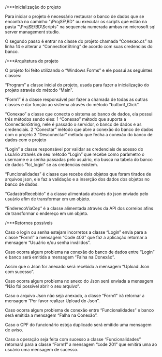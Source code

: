 /***Inicialização do projeto

Para iniciar o projeto é necessário restaurar o banco de dados que se encontra no caminho "\ProjSE\BD" ou executar os scripts que estão na pasta "\ProjSE\BD\Scripts" na sequencia numerada ambas no microsoft sql server management studio.

O segundo passo é entrar na classe do projeto chamada “Conexao.cs” na linha 14 e alterar a “ConnectionString” de acordo com suas credencias do banco.


/***Arquitetura do projeto

O projeto foi feito utilizando o “Windows Forms” e ele possui as seguintes classes:

“Program” a classe inicial do projeto, usada para fazer a inicialização do projeto através do método “Main”.

“Form1” é a classe responsável por fazer a chamada de todas as outras classes e dar função ao sistema através do método “button1_Click”.

“Conexao” a classe que conecta o sistema ao banco de dados, ela possui três métodos sendo eles:
	1 “Conexao” método que suporta a ConnectionString, nele é passado o servidor, o banco de dados e as credenciais.
	2 “Conectar” método que abre a conexão do banco de dados com o projeto
	3 “Desconectar” método que fecha a conexão do banco de dados com o projeto

“Login” a classe responsável por validar as credenciais de acesso do usuário através de seu método “Login” que recebe como parâmetro o username e a senha passadas pelo usuário, ela busca na tabela do banco de dados “fol_login” se as credencias existem.

“Funcionalidades” é classe que recebe dois objetos que foram tirados de arquivos json, ele faz a validação e a inserção dos dados dos objetos no banco de dados.

“CadastroRecebido” é a classe alimentada através do json enviado pelo usuário afim de transformar em um objeto.

“EnderecoViaCep” é a classe alimentada através da API dos correios afins de transformar o endereço em um objeto.

/***Retornos possíveis

Caso o login ou senha estejam incorretos a classe “Login” envia para a classe “Form1” a mensagem “Code 403” que faz a aplicação retornar a mensagem “Usuário e/ou senha inválidos”. 

Caso ocorra algum problema na conexão do banco de dados entre “Login” e banco será emitida a mensagem “Falha na Conexão”.

Assim que o Json for anexado será recebido a mensagem “Upload Json com sucesso”.

Caso ocorra algum problema no anexo do Json será enviada a mensagem “Não foi possível abrir o seu arquivo”.

Caso o arquivo Json não seja anexado, a classe “Form1” irá retornar a mensagem “Por favor realizar Upload do Json”.

Caso ocorra algum problema de conexão entre “Funcionalidades” e banco será emitida a mensagem “Falha na Conexão”.

Caso o CPF do funcionário esteja duplicado será emitido uma mensagem de aviso.

Caso a operação seja feita com sucesso a classe “Funcionalidades” retornará para a classe “Form1” a mensagem “code 201” que emitirá uma ao usuário uma mensagem de sucesso.
	
